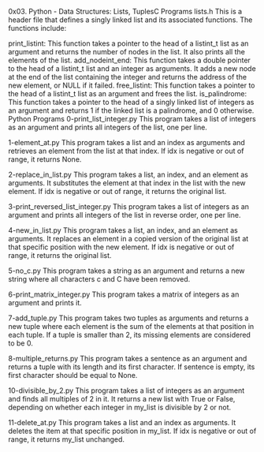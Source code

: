 
0x03. Python - Data Structures: Lists, TuplesC Programs
lists.h
This is a header file that defines a singly linked list and its associated functions. The functions include:

print_listint: This function takes a pointer to the head of a listint_t list as an argument and returns the number of nodes in the list. It also prints all the elements of the list.
add_nodeint_end: This function takes a double pointer to the head of a listint_t list and an integer as arguments. It adds a new node at the end of the list containing the integer and returns the address of the new element, or NULL if it failed.
free_listint: This function takes a pointer to the head of a listint_t list as an argument and frees the list.
is_palindrome: This function takes a pointer to the head of a singly linked list of integers as an argument and returns 1 if the linked list is a palindrome, and 0 otherwise.
Python Programs
0-print_list_integer.py
This program takes a list of integers as an argument and prints all integers of the list, one per line.

1-element_at.py
This program takes a list and an index as arguments and retrieves an element from the list at that index. If idx is negative or out of range, it returns None.

2-replace_in_list.py
This program takes a list, an index, and an element as arguments. It substitutes the element at that index in the list with the new element. If idx is negative or out of range, it returns the original list.

3-print_reversed_list_integer.py
This program takes a list of integers as an argument and prints all integers of the list in reverse order, one per line.

4-new_in_list.py
This program takes a list, an index, and an element as arguments. It replaces an element in a copied version of the original list at that specific position with the new element. If idx is negative or out of range, it returns the original list.

5-no_c.py
This program takes a string as an argument and returns a new string where all characters c and C have been removed.

6-print_matrix_integer.py
This program takes a matrix of integers as an argument and prints it.

7-add_tuple.py
This program takes two tuples as arguments and returns a new tuple where each element is the sum of the elements at that position in each tuple. If a tuple is smaller than 2, its missing elements are considered to be 0.

8-multiple_returns.py
This program takes a sentence as an argument and returns a tuple with its length and its first character. If sentence is empty, its first character should be equal to None.

10-divisible_by_2.py
This program takes a list of integers as an argument and finds all multiples of 2 in it. It returns a new list with True or False, depending on whether each integer in my_list is divisible by 2 or not.

11-delete_at.py
This program takes a list and an index as arguments. It deletes the item at that specific position in my_list. If idx is negative or out of range, it returns my_list unchanged.
